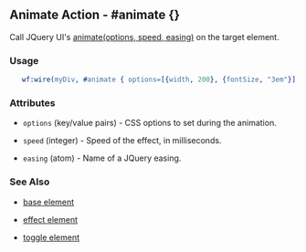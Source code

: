 

## Animate Action - #animate {}

  Call JQuery UI's [animate(options, speed, easing)](http://docs.jquery.com/Effects/animate) on the target element.

### Usage

```erlang
   wf:wire(myDiv, #animate { options=[{width, 200}, {fontSize, "3em"}], speed=200 })

```

### Attributes

   * `options` (key/value pairs) - CSS options to set during the animation.

   * `speed` (integer) - Speed of the effect, in milliseconds.

   * `easing` (atom) - Name of a JQuery easing.

### See Also

 *  [base element](./base.html)

 *  [effect element](./effect.html)

 *  [toggle element](./toggle.html)

 
